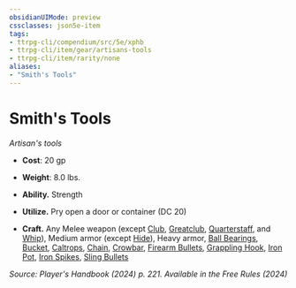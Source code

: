 ```yaml
---
obsidianUIMode: preview
cssclasses: json5e-item
tags:
- ttrpg-cli/compendium/src/5e/xphb
- ttrpg-cli/item/gear/artisans-tools
- ttrpg-cli/item/rarity/none
aliases: 
- "Smith's Tools"
---
```

# Smith's Tools
*Artisan's tools*  


- **Cost**: 20 gp
- **Weight**: 8.0 lbs.

- **Ability.** Strength  
- **Utilize.** Pry open a door or container (DC 20)  
- **Craft.** Any Melee weapon (except [Club](2-Mechanics/CLI/items/club-xphb.md), [Greatclub](2-Mechanics/CLI/items/greatclub-xphb.md), [Quarterstaff](2-Mechanics/CLI/items/quarterstaff-xphb.md), and [Whip](2-Mechanics/CLI/items/whip-xphb.md)), Medium armor (except [Hide](2-Mechanics/CLI/items/hide-armor-xphb.md)), Heavy armor, [Ball Bearings](2-Mechanics/CLI/items/ball-bearings-xphb.md), [Bucket](2-Mechanics/CLI/items/bucket-xphb.md), [Caltrops](2-Mechanics/CLI/items/caltrops-xphb.md), [Chain](2-Mechanics/CLI/items/chain-xphb.md), [Crowbar](2-Mechanics/CLI/items/crowbar-xphb.md), [Firearm Bullets](2-Mechanics/CLI/items/firearm-bullets-10-xphb.md), [Grappling Hook](2-Mechanics/CLI/items/grappling-hook-xphb.md), [Iron Pot](2-Mechanics/CLI/items/iron-pot-xphb.md), [Iron Spikes](2-Mechanics/CLI/items/iron-spikes-xphb.md), [Sling Bullets](2-Mechanics/CLI/items/sling-bullets-20-xphb.md)  

*Source: Player's Handbook (2024) p. 221. Available in the Free Rules (2024)*